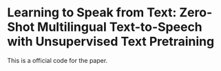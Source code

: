 # Learning to Speak from Text: Zero-Shot Multilingual Text-to-Speech with Unsupervised Text Pretraining

This is a official code for the paper.